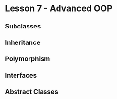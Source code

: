 # Lesson 7 - Advanced OOP

## Subclasses

## Inheritance

## Polymorphism

## Interfaces

## Abstract Classes